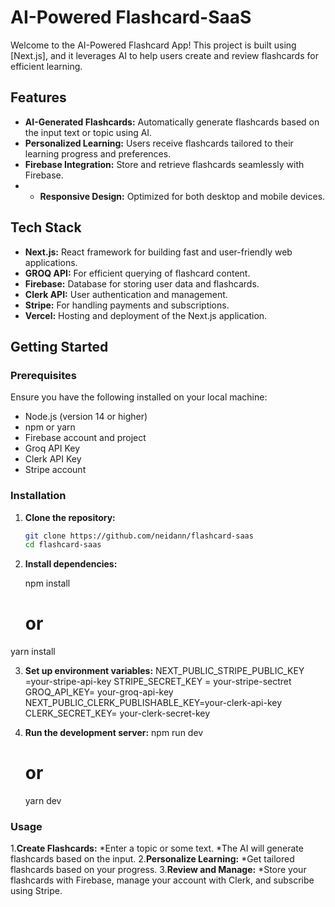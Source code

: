 # AI-Powered Flashcard-SaaS

Welcome to the AI-Powered Flashcard App! This project is built using [Next.js], and it leverages AI to help users create and review flashcards for efficient learning.

## Features

- **AI-Generated Flashcards:** Automatically generate flashcards based on the input text or topic using AI.
- **Personalized Learning:** Users receive flashcards tailored to their learning progress and preferences.
- **Firebase Integration:** Store and retrieve flashcards seamlessly with Firebase.
- - **Responsive Design:** Optimized for both desktop and mobile devices.

## Tech Stack

- **Next.js:** React framework for building fast and user-friendly web applications.
- **GROQ API:** For efficient querying of flashcard content.
- **Firebase:** Database for storing user data and flashcards.
- **Clerk API:** User authentication and management.
- **Stripe:** For handling payments and subscriptions.
- **Vercel:** Hosting and deployment of the Next.js application.

## Getting Started

### Prerequisites

Ensure you have the following installed on your local machine:

- Node.js (version 14 or higher)
- npm or yarn
- Firebase account and project
- Groq API Key
- Clerk API Key
- Stripe account

### Installation

1. **Clone the repository:**

   ```bash
   git clone https://github.com/neidann/flashcard-saas
   cd flashcard-saas

2. **Install dependencies:**

   npm install
   # or
  yarn install
  
3. **Set up environment variables:**
   NEXT_PUBLIC_STRIPE_PUBLIC_KEY =your-stripe-api-key
   STRIPE_SECRET_KEY = your-stripe-sectret
   GROQ_API_KEY= your-groq-api-key
   NEXT_PUBLIC_CLERK_PUBLISHABLE_KEY=your-clerk-api-key
   CLERK_SECRET_KEY= your-clerk-secret-key

4. **Run the development server:**
   npm run dev
    # or
   yarn dev

  ### Usage
1.**Create Flashcards:**
    *Enter a topic or some text.
     *The AI will generate flashcards based on the input.
2.**Personalize Learning:**
    *Get tailored flashcards based on your progress.
3.**Review and Manage:**
    *Store your flashcards with Firebase, manage your account with Clerk, and subscribe using Stripe.


